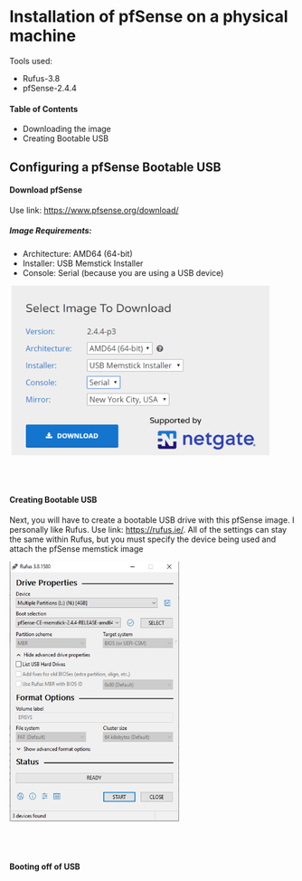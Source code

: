 # Installation of pfSense on a physical machine
Tools used: 
- Rufus-3.8
- pfSense-2.4.4
#### Table of Contents
- Downloading the image
- Creating Bootable USB

## Configuring a pfSense Bootable USB
#### Download pfSense
Use link: https://www.pfsense.org/download/
##### Image Requirements:
- Architecture: AMD64 (64-bit)
- Installer: USB Memstick Installer 
- Console: Serial (because you are using a USB device)
<p align="left">
  <img width="460" height="300" src="https://github.com/Sil3ntSec/pfSense-home-network/blob/master/Images/pfSense1.PNG">
</p>
<div class="paragraph"><p> <br>
 <br></p></div>
 
#### Creating Bootable USB
Next, you will have to create a bootable USB drive with this pfSense image. I personally like Rufus. Use link: https://rufus.ie/. All of the settings can stay the same within Rufus, but you must specify the device being used and attach the pfSense memstick image
<p align="left">
  <img width="300" height="460" src="https://github.com/Sil3ntSec/pfSense-home-network/blob/master/Images/Rufus1.PNG">
</p>
<div class="paragraph"><p> <br>
 <br></p></div>
 
 #### Booting off of USB
